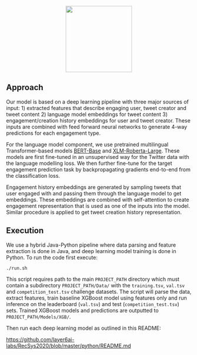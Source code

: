 <p align="center">
<a href="https://layer6.ai/"><img src="https://github.com/layer6ai-labs/DropoutNet/blob/master/logs/logobox.jpg" width="180"></a>
</p>

## Approach

Our model is based on a deep learning pipeline with three major sources of input: 1) extracted features that describe engaging user, tweet creator and tweet content 2) language model embeddings for tweet content 3) engagement/creation history embeddings for user and tweet creator. These inputs are combined with feed forward neural networks to generate 4-way predictions for each engagement type.

For the language model component, we use pretrained multilingual Transformer-based models [BERT-Base](https://huggingface.co/bert-base-multilingual-cased) and [XLM-Roberta-Large](https://huggingface.co/xlm-roberta-large). These models are first fine-tuned in an unsupervised way for the Twitter data with the language modelling loss. We then further fine-tune for the target engagement prediction task by backpropagating gradients end-to-end from the classification loss.

Engagement history embeddings are generated by sampling tweets that user engaged with and passing them through the language model to get embeddings. These embeddings are combined with self-attention to create engagement representation that is used as one of the inputs into the model. Similar procedure is applied to get tweet creation history representation.


## Execution

We use a hybrid Java-Python pipeline where data parsing and feature extraction is done in Java, and deep learning model training is done in Python. To run the code first execute:
```
./run.sh
```
This script requires path to the main `PROJECT_PATH` directory which must contain a subdirectory `PROJECT_PATH/Data/` with the `training.tsv`, `val.tsv` and `competition_test.tsv` challenge datasets. The script will parse the data, extract features, train baseline XGBoost model using features only and run inference on the leaderboard (`val.tsv`) and test (`competition_test.tsv`) sets. Trained XGBoost models and predictions are outputted to `PROJECT_PATH/Models/XGB/`.

Then run each deep learning model as outlined in this README:

<https://github.com/layer6ai-labs/RecSys2020/blob/master/python/README.md>

